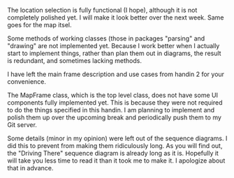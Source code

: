 

The location selection is fully functional (I hope), although it is not completely
polished yet. I will make it look better over the next week. Same goes for the map itsel.

Some methods of working classes (those in packages "parsing" and "drawing" are not implemented
yet. Because I work better when I actually start to implement things, rather than plan them
out in diagrams, the result is redundant, and sometimes lacking methods.

I have left the main frame description and use cases from handin 2 for your convenience.

The MapFrame class, which is the top level class, does not have some UI components fully
implemented yet. This is because they were not required to do the things specified in this
handin. I am planning to implement and polish them up over the upcoming break and periodically
push them to my Git server.

Some details (minor in my opinion) were left out of the sequence diagrams. I did this to prevent from making
them ridiculously long. As you will find out, the "Driving There" sequence diagram is already long as it is.
Hopefully it will take you less time to read it than it took me to make it. I apologize about that in advance.
